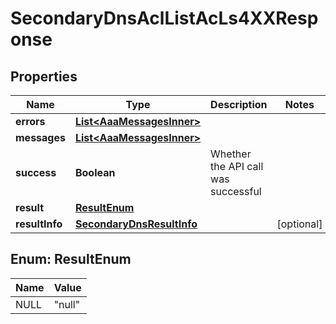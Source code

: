 

# SecondaryDnsAclListAcLs4XXResponse


## Properties

| Name | Type | Description | Notes |
|------------ | ------------- | ------------- | -------------|
|**errors** | [**List&lt;AaaMessagesInner&gt;**](AaaMessagesInner.md) |  |  |
|**messages** | [**List&lt;AaaMessagesInner&gt;**](AaaMessagesInner.md) |  |  |
|**success** | **Boolean** | Whether the API call was successful |  |
|**result** | [**ResultEnum**](#ResultEnum) |  |  |
|**resultInfo** | [**SecondaryDnsResultInfo**](SecondaryDnsResultInfo.md) |  |  [optional] |



## Enum: ResultEnum

| Name | Value |
|---- | -----|
| NULL | &quot;null&quot; |



